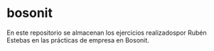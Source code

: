 # bosonit
En este repositorio se almacenan los ejercicios realizadospor Rubén Estebas  en las prácticas de empresa en Bosonit. 
